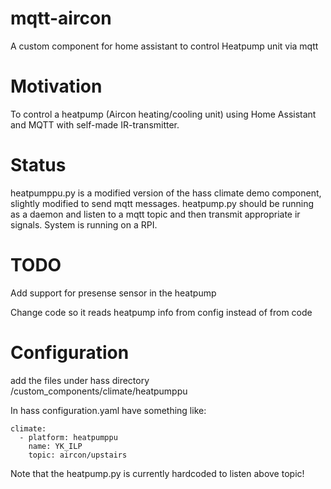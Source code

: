 # mqtt-aircon
A custom component for home assistant to control Heatpump unit via mqtt

# Motivation
To control a heatpump (Aircon heating/cooling unit) using Home Assistant and MQTT with self-made IR-transmitter.

# Status
heatpumppu.py is a modified version of the hass climate demo component, slightly modified to send mqtt messages.
heatpump.py should be running as a daemon and listen to a mqtt topic and then transmit appropriate ir signals.
System is running on a RPI. 

# TODO
Add support for presense sensor in the heatpump

Change code so it reads heatpump info from config instead of from code

# Configuration
add the files under hass directory /custom_components/climate/heatpumppu

In hass configuration.yaml have something like:

```
climate:
  - platform: heatpumppu
    name: YK_ILP
    topic: aircon/upstairs
```

Note that the heatpump.py is currently hardcoded to listen above topic!
